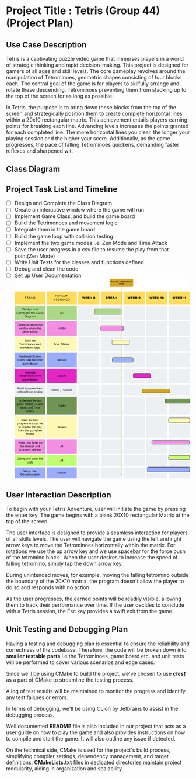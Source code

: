 # Project Title : Tetris (Group 44) (Project Plan)

## Use Case Description

Tetris is a captivating puzzle video game that immerses players in a world of strategic thinking and rapid decision-making. This project is designed for gamers of all ages and skill levels. The core gameplay revolves around the manipulation of Tetrominoes, geometric shapes consisting of four blocks each. The central goal of the game is for players to skilfully arrange and rotate these descending, Tetrominoes preventing them from stacking up to the top of the screen for as long as possible. 

In Tetris, the purpose is to bring down these blocks from the top of the screen and strategically position them to create complete horizontal lines within a 20x10 rectangular matrix. This achievement entails players earning points for breaking each line. Advancing levels increases the points granted for each completed line. The more horizontal lines you clear, the longer your playing session and the higher your score. Additionally, as the game progresses, the pace of falling Tetrominoes quickens, demanding faster reflexes and sharpened wit. 


## Class Diagram

## Project Task List and Timeline

- [ ] Design and Complete the Class Diagram
- [ ] Create an interactive window where the game will run
- [ ] Implement Game Class, and build the game board
- [ ] Build the Tetrimonoes and movement logic
- [ ] Integrate them in the game board
- [ ] Build the game loop with collision testing
- [ ] Implement the two game modes i.e. Zen Mode and Time Attack
- [ ] Save the user progress in a csv file to resume the play from that point(Zen Mode)
- [ ] Write Unit Tests for the classes and functions defined
- [ ] Debug and clean the code
- [ ] Set up User Documentation
![Timeline](./Downloads/../Gantt_Chart.png)

## User Interaction Description

To begin with your Tetris Adventure, user will initiate the game by pressing the enter key. The game begins with a blank 20X10 rectangular Matrix at the top of the screen. 

The user interface is designed to provide a seamless interaction for players of all skills levels. The user will navigate the game using the left and right arrow keys to move the Tetrominoes horizontally within the matrix. For rotations we use the up arrow key and we use spacebar for the force push of the tetromino block . When the user desires to increase the speed of falling tetromino, simply tap the down arrow key. 

During unintended moves, for example, moving the falling tetromino outside the boundary of the 20X10 matrix, the program doesn't allow the player to do so and responds with no action. 

As the user progresses, the earned points will be readily visible, allowing them to track their performance over time. If the user decides to conclude with a Tetris session, the Esc key provides a swift exit from the game.

## Unit Testing and Debugging Plan

Having a testing and debugging plan is essential to ensure the reliability and correctness of the codebase. Therefore, the code will be broken down into **smaller testable parts** i.e the Tetrominoes, game board etc. and unit tests will be performed to cover various scenarios and edge cases. 

Since we'll be using CMake to build the project, we've chosen to use ***ctest*** as a part of CMake to streamline the testing process. 

A log of test results will be maintained to monitor the progress and identify any test failures or errors. 

In terms of debugging, we'll be using CLion by Jetbrains to assist in the debugging process.

Well documented **README** file is also included in our project that acts as a user guide on how to play the game and also provides instructions on how to compile and start the game. It will also outline any issue if detected. 

On the technical side, CMake is used for the project's build process, simplifying compiler settings, dependency management, and target definitions. **CMakeLists.txt** files in dedicated directories maintain project modularity, aiding in organization and scalability. 